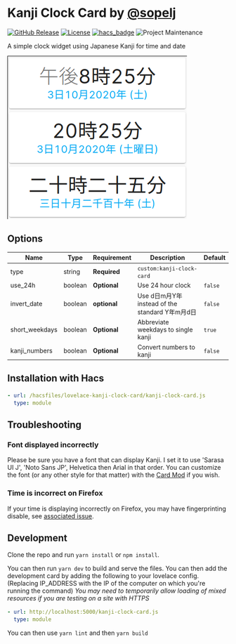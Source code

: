 # Kanji Clock Card by [@sopelj](https://www.github.com/sopelj)

[![GitHub Release](https://img.shields.io/github/release/sopelj/lovelace-kanji-clock-card.svg?style=for-the-badge)](https://github.com/sopelj/lovelace-kanji-clock-card/releases)
[![License](https://img.shields.io/github/license/sopelj/lovelace-kanji-clock-card.svg?style=for-the-badge)](LICENSE.md)
[![hacs_badge](https://img.shields.io/badge/HACS-Default-orange.svg?style=for-the-badge)](https://github.com/hacs/integration)
![Project Maintenance](https://img.shields.io/maintenance/yes/2024.svg?style=for-the-badge)

A simple clock widget using Japanese Kanji for time and date

![Example](./examples/cards.png)

## Options

| Name           | Type    | Requirement  | Description                               | Default |
|----------------|---------|--------------|-------------------------------------------|---------|
| type           | string  | **Required** | `custom:kanji-clock-card`                 |         |
| use_24h        | boolean | **Optional** | Use 24 hour clock                         | `false` |
| invert_date    | boolean | **optional** | Use d日m月Y年 instead of the standard Y年m月d日 | `false` |
| short_weekdays | boolean | **Optional** | Abbreviate weekdays to single kanji       | `true`  |
| kanji_numbers  | boolean | **Optional** | Convert numbers to kanji                  | `false` |

## Installation with Hacs

```yaml
- url: /hacsfiles/lovelace-kanji-clock-card/kanji-clock-card.js
  type: module
```

## Troubleshooting

### Font displayed incorrectly

Please be sure you have a font that can display Kanji. I set it to use 'Sarasa UI J', 'Noto Sans JP', Helvetica then Arial in that order. You can customize the font (or any other style for that matter) with the [Card Mod](https://github.com/thomasloven/lovelace-card-mod) if you wish.

### Time is incorrect on Firefox

If your time is displaying incorrectly on Firefox, you may have fingerprinting disable, see [associated issue](https://github.com/sopelj/lovelace-kanji-clock-card/issues/15).

## Development

Clone the repo and run `yarn install` or `npm install`.

You can then run `yarn dev` to build and serve the files.
You can then add the development card by adding the following to your lovelace config. (Replacing IP_ADDRESS with the IP of the computer on which you're running the command) *You may need to temporarily allow loading of mixed resources if you are testing on a site with HTTPS*

```yaml
- url: http://localhost:5000/kanji-clock-card.js
  type: module
```

You can then use `yarn lint` and then `yarn build`

